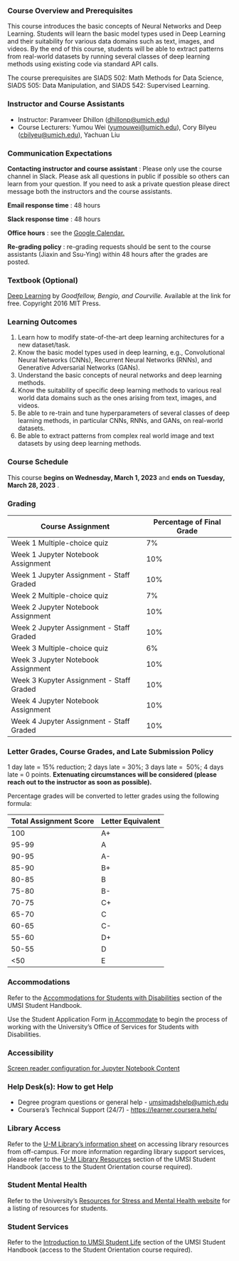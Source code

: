 ### **Course Overview and Prerequisites**

This course introduces the basic concepts of Neural Networks and Deep Learning. Students will learn the basic model types used in Deep Learning and their suitability for various data domains such as text, images, and videos. By the end of this course, students will be able to extract patterns from real-world datasets by running several classes of deep learning methods using existing code via standard API calls.

The course prerequisites are SIADS 502: Math Methods for Data Science, SIADS 505: Data Manipulation, and SIADS 542: Supervised Learning.

### **Instructor and Course Assistants**

- Instructor: Paramveer Dhillon (dhillonp@umich.edu)
- Course Lecturers: Yumou Wei (yumouwei@umich.edu), Cory Bilyeu (cbilyeu@umich.edu), Yachuan Liu

### **Communication Expectations**

**Contacting instructor and course assistant** : Please only use the course channel in Slack. Please ask all questions in public if possible so others can learn from your question. If you need to ask a private question please direct message both the instructors and the course assistants.

**Email response time** : 48 hours

**Slack response time** : 48 hours

**Office hours** : see the [Google Calendar.](https://calendar.google.com/calendar/u/0?cid=dW1pY2guZWR1X2NvbTByNHU4azB2bDVwaWxiODRqMmxvM2cwQGdyb3VwLmNhbGVuZGFyLmdvb2dsZS5jb20)

**Re-grading policy** : re-grading requests should be sent to the course assistants (Jiaxin and Ssu-Ying) within 48 hours after the grades are posted.

### **Textbook (Optional)**

[Deep Learning](https://www.deeplearningbook.org) by _Goodfellow, Bengio, and Courville._ Available at the link for free. Copyright 2016 MIT Press.

### **Learning Outcomes**

1. Learn how to modify state-of-the-art deep learning architectures for a new dataset/task.
2. Know the basic model types used in deep learning, e.g., Convolutional Neural Networks (CNNs), Recurrent Neural Networks (RNNs), and Generative Adversarial Networks (GANs).
3. Understand the basic concepts of neural networks and deep learning methods.
4. Know the suitability of specific deep learning methods to various real world data domains such as the ones arising from text, images, and videos.
5. Be able to re-train and tune hyperparameters of several classes of deep learning methods, in particular CNNs, RNNs, and GANs, on real-world datasets.
6. Be able to extract patterns from complex real world image and text datasets by using deep learning methods.

### **Course Schedule**

This course **begins on Wednesday, March 1, 2023** and **ends on Tuesday, March 28, 2023** .

### **Grading**

| Course Assignment                        | Percentage of Final Grade |
| ---------------------------------------- | ------------------------- |
| Week 1 Multiple-choice quiz              | 7%                        |
| Week 1 Jupyter Notebook Assignment       | 10%                       |
| Week 1 Jupyter Assignment - Staff Graded | 10%                       |
| Week 2 Multiple-choice quiz              | 7%                        |
| Week 2 Jupyter Notebook Assignment       | 10%                       |
| Week 2 Jupyter Assignment - Staff Graded | 10%                       |
| Week 3 Multiple-choice quiz              | 6%                        |
| Week 3 Jupyter Notebook Assignment       | 10%                       |
| Week 3 Kupyter Assignment - Staff Graded | 10%                       |
| Week 4 Jupyter Notebook Assignment       | 10%                       |
| Week 4 Jupyter Assignment - Staff Graded | 10%                       |

### **Letter Grades, Course Grades, and Late Submission Policy**

1 day late = 15% reduction; 2 days late = 30%; 3 days late =  50%; 4 days late = 0 points. **Extenuating circumstances will be considered (please reach out to the instructor as soon as possible).**

Percentage grades will be converted to letter grades using the following formula:

| Total Assignment Score | Letter Equivalent |
| ---------------------- | ----------------- |
| 100                    | A+                |
| 95-99                  | A                 |
| 90-95                  | A-                |
| 85-90                  | B+                |
| 80-85                  | B                 |
| 75-80                  | B-                |
| 70-75                  | C+                |
| 65-70                  | C                 |
| 60-65                  | C-                |
| 55-60                  | D+                |
| 50-55                  | D                 |
| <50                    | E                 |

### **Accommodations**

Refer to the [Accommodations for Students with Disabilities](https://docs.google.com/document/d/1YEOcpdONdme5kmpNEnZpdbJeVFhEIw1pS0wq16QdH1I/edit#heading=h.k0qrvex9x6d1) section of the UMSI Student Handbook.

Use the Student Application Form [in Accommodate](https://umich-accommodate.symplicity.com/) to begin the process of working with the University’s Office of Services for Students with Disabilities.

### **Accessibility**

[Screen reader configuration for Jupyter Notebook Content](https://docs.google.com/document/d/1ct4BShNTYVU2J_oYeuTTsODSAFlEhtODXMlfc4-t5PM/edit?usp=sharing)

### **Help Desk(s): How to get Help**

- Degree program questions or general help - umsimadshelp@umich.edu
- Coursera’s Technical Support (24/7) - <https://learner.coursera.help/>

### **Library Access**

Refer to the [U-M Library’s information sheet](https://www.lib.umich.edu/computing-library/access-outside-library) on accessing library resources from off-campus. For more information regarding library support services, please refer to the [U-M Library Resources](https://www.coursera.org/learn/siads-orientation/supplement/pED9d/u-m-library-resources) section of the UMSI Student Handbook (access to the Student Orientation course required).

### **Student Mental Health**

Refer to the University’s [Resources for Stress and Mental Health website](https://www.uhs.umich.edu/stressresources#services) for a listing of resources for students.

### **Student Services**

Refer to the [Introduction to UMSI Student Life](https://www.coursera.org/learn/siads-orientation/supplement/S6R1u/introduction-to-umsi-student-life-and-academic-affairs) section of the UMSI Student Handbook (access to the Student Orientation course required).
